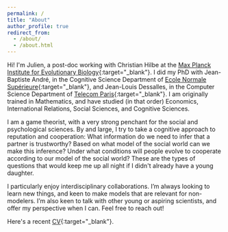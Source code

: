 ```yaml
---
permalink: /
title: "About"
author_profile: true
redirect_from: 
  - /about/
  - /about.html
---
```


Hi! I'm Julien, a post-doc working with Christian Hilbe at the [Max Planck Institute for Evolutionary Biology](http://web.evolbio.mpg.de/social-behaviour){:target="_blank"}. I did my PhD with Jean-Baptiste André, in the Cognitive Science Department of [Ecole Normale Supérieure](https://cognition.ens.fr/en){:target="_blank"}, and Jean-Louis Dessalles, in the Computer Science Department of [Telecom Paris](https://www.telecom-paris.fr/en/research/laboratories/information-processing-and-communication-laboratory-ltci){:target="_blank"}. I am originally trained in Mathematics, and have studied (in that order) Economics, International Relations, Social Sciences, and Cognitive Sciences.

I am a game theorist, with a very strong penchant for the social and psychological sciences. By and large, I try to take a cognitive approach to reputation and cooperation: What information do we need to infer that a partner is trustworthy? Based on what model of the social world can we make this inference? Under what conditions will people evolve to cooperate according to our model of the social world? These are the types of questions that would keep me up all night if I didn't already have a young daughter.

I particularly enjoy interdisciplinary collaborations. I’m always looking to learn new things, and keen to make models that are relevant for non-modelers. I’m also keen to talk with other young or aspiring scientists, and offer my perspective when I can. Feel free to reach out! 

<!--With collaborators from across these disciplines, I have addressed questions such as the function of revenge, or the mechanism through which institutions enable large-scale cooperation.

Recently, I have tried to take a cognitive approach to reputation and cooperation: What information do we need to infer that a partner is trustworthy? Based on what model of the social world can we make this inference? Under what conditions will people evolve to cooperate according to our model of the social world?
-->

Here's a recent [CV](files/CV.pdf){:target="_blank"}.